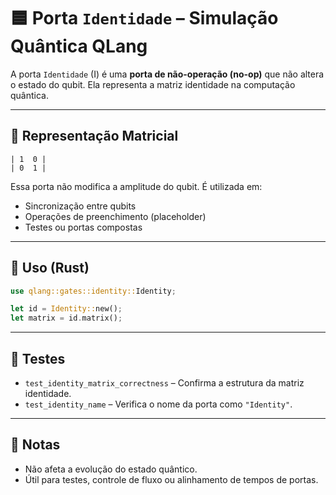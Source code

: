 # 🟦 Porta `Identidade` – Simulação Quântica QLang

A porta `Identidade` (I) é uma **porta de não-operação (no-op)** que não altera o estado do qubit. Ela representa a matriz identidade na computação quântica.

---

## 📐 Representação Matricial

```
| 1  0 |
| 0  1 |
```

Essa porta não modifica a amplitude do qubit. É utilizada em:
- Sincronização entre qubits
- Operações de preenchimento (placeholder)
- Testes ou portas compostas

---

## 🧰 Uso (Rust)

```rust
use qlang::gates::identity::Identity;

let id = Identity::new();
let matrix = id.matrix();
```

---

## 🧪 Testes

- `test_identity_matrix_correctness` – Confirma a estrutura da matriz identidade.
- `test_identity_name` – Verifica o nome da porta como `"Identity"`.

---

## 📎 Notas

- Não afeta a evolução do estado quântico.
- Útil para testes, controle de fluxo ou alinhamento de tempos de portas.